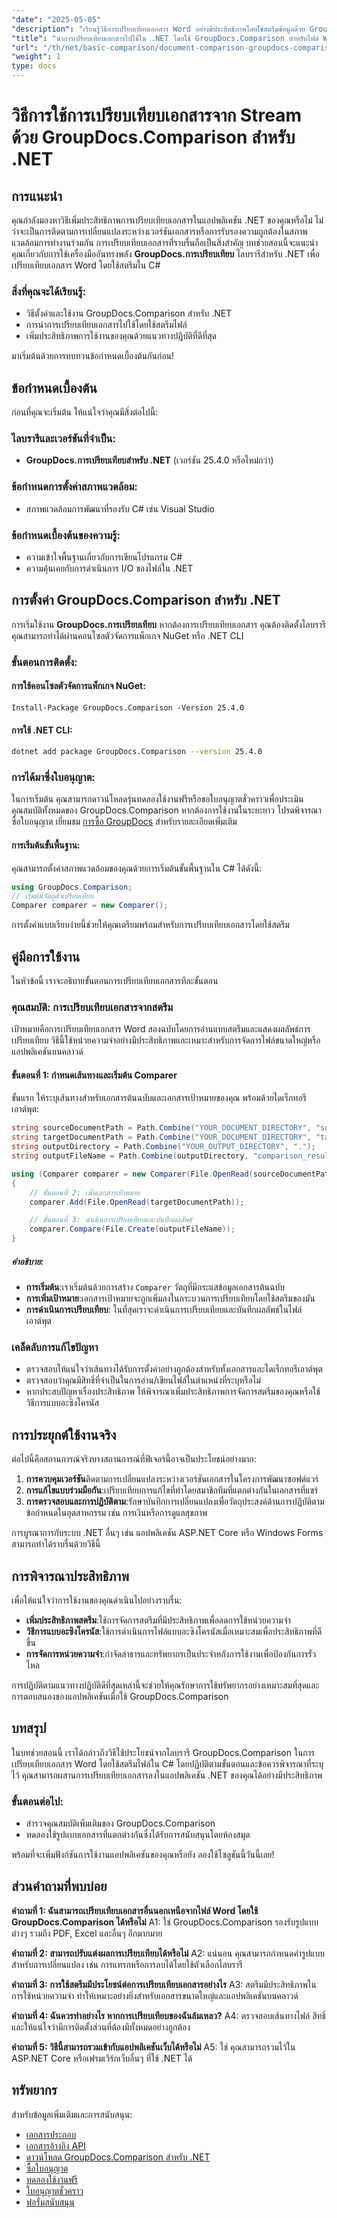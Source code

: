 ```yaml
---
"date": "2025-05-05"
"description": "เรียนรู้วิธีการเปรียบเทียบเอกสาร Word อย่างมีประสิทธิภาพโดยใช้สตรีมข้อมูลด้วย GroupDocs.Comparison สำหรับ .NET คู่มือนี้ครอบคลุมถึงการตั้งค่า การใช้งาน และแนวทางปฏิบัติที่ดีที่สุด"
"title": "นำการเปรียบเทียบเอกสารไปใช้ใน .NET โดยใช้ GroupDocs.Comparison สำหรับไฟล์ Word จาก Streams"
"url": "/th/net/basic-comparison/document-comparison-groupdocs-comparison-net-csharp/"
"weight": 1
type: docs
---
```

# วิธีการใช้การเปรียบเทียบเอกสารจาก Stream ด้วย GroupDocs.Comparison สำหรับ .NET

## การแนะนำ

คุณกำลังมองหาวิธีเพิ่มประสิทธิภาพการเปรียบเทียบเอกสารในแอปพลิเคชัน .NET ของคุณหรือไม่ ไม่ว่าจะเป็นการติดตามการเปลี่ยนแปลงระหว่างเวอร์ชันเอกสารหรือการรับรองความถูกต้องในสภาพแวดล้อมการทำงานร่วมกัน การเปรียบเทียบเอกสารที่ราบรื่นถือเป็นสิ่งสำคัญ บทช่วยสอนนี้จะแนะนำคุณเกี่ยวกับการใช้เครื่องมืออันทรงพลัง **GroupDocs.การเปรียบเทียบ** ไลบรารีสำหรับ .NET เพื่อเปรียบเทียบเอกสาร Word โดยใช้สตรีมใน C#

### สิ่งที่คุณจะได้เรียนรู้:
- วิธีตั้งค่าและใช้งาน GroupDocs.Comparison สำหรับ .NET
- การนำการเปรียบเทียบเอกสารไปใช้โดยใช้สตรีมไฟล์
- เพิ่มประสิทธิภาพการใช้งานของคุณด้วยแนวทางปฏิบัติที่ดีที่สุด

มาเริ่มต้นด้วยการทบทวนข้อกำหนดเบื้องต้นกันก่อน!

## ข้อกำหนดเบื้องต้น

ก่อนที่คุณจะเริ่มต้น ให้แน่ใจว่าคุณมีสิ่งต่อไปนี้:

### ไลบรารีและเวอร์ชันที่จำเป็น:
- **GroupDocs.การเปรียบเทียบสำหรับ .NET** (เวอร์ชัน 25.4.0 หรือใหม่กว่า)

### ข้อกำหนดการตั้งค่าสภาพแวดล้อม:
- สภาพแวดล้อมการพัฒนาที่รองรับ C# เช่น Visual Studio

### ข้อกำหนดเบื้องต้นของความรู้:
- ความเข้าใจพื้นฐานเกี่ยวกับการเขียนโปรแกรม C#
- ความคุ้นเคยกับการดำเนินการ I/O ของไฟล์ใน .NET

## การตั้งค่า GroupDocs.Comparison สำหรับ .NET

การเริ่มใช้งาน **GroupDocs.การเปรียบเทียบ** หากต้องการเปรียบเทียบเอกสาร คุณต้องติดตั้งไลบรารี คุณสามารถทำได้ผ่านคอนโซลตัวจัดการแพ็กเกจ NuGet หรือ .NET CLI

### ขั้นตอนการติดตั้ง:

#### การใช้คอนโซลตัวจัดการแพ็กเกจ NuGet:
```plaintext
Install-Package GroupDocs.Comparison -Version 25.4.0
```

#### การใช้ .NET CLI:
```bash
dotnet add package GroupDocs.Comparison --version 25.4.0
```

### การได้มาซึ่งใบอนุญาต:
ในการเริ่มต้น คุณสามารถดาวน์โหลดรุ่นทดลองใช้งานฟรีหรือขอใบอนุญาตชั่วคราวเพื่อประเมินคุณสมบัติทั้งหมดของ GroupDocs.Comparison หากต้องการใช้งานในระยะยาว โปรดพิจารณาซื้อใบอนุญาต เยี่ยมชม [การซื้อ GroupDocs](https://purchase.groupdocs.com/buy) สำหรับรายละเอียดเพิ่มเติม

#### การเริ่มต้นขั้นพื้นฐาน:

คุณสามารถตั้งค่าสภาพแวดล้อมของคุณด้วยการเริ่มต้นขั้นพื้นฐานใน C# ได้ดังนี้:

```csharp
using GroupDocs.Comparison;
// เริ่มต้นวัตถุตัวเปรียบเทียบ
Comparer comparer = new Comparer();
```

การตั้งค่าแบบเรียบง่ายนี้ช่วยให้คุณเตรียมพร้อมสำหรับการเปรียบเทียบเอกสารโดยใช้สตรีม

## คู่มือการใช้งาน

ในหัวข้อนี้ เราจะอธิบายขั้นตอนการเปรียบเทียบเอกสารทีละขั้นตอน

### คุณสมบัติ: การเปรียบเทียบเอกสารจากสตรีม

เป้าหมายคือการเปรียบเทียบเอกสาร Word สองฉบับโดยการอ่านแบบสตรีมและแสดงผลลัพธ์การเปรียบเทียบ วิธีนี้ใช้หน่วยความจำอย่างมีประสิทธิภาพและเหมาะสำหรับการจัดการไฟล์ขนาดใหญ่หรือแอปพลิเคชันบนคลาวด์

#### ขั้นตอนที่ 1: กำหนดเส้นทางและเริ่มต้น Comparer

ขั้นแรก ให้ระบุเส้นทางสำหรับเอกสารต้นฉบับและเอกสารเป้าหมายของคุณ พร้อมด้วยไดเร็กทอรีเอาต์พุต:

```csharp
string sourceDocumentPath = Path.Combine("YOUR_DOCUMENT_DIRECTORY", "source.docx");
string targetDocumentPath = Path.Combine("YOUR_DOCUMENT_DIRECTORY", "target.docx");
string outputDirectory = Path.Combine("YOUR_OUTPUT_DIRECTORY", ".");
string outputFileName = Path.Combine(outputDirectory, "comparison_result.docx");

using (Comparer comparer = new Comparer(File.OpenRead(sourceDocumentPath)))
{
    // ขั้นตอนที่ 2: เพิ่มเอกสารเป้าหมาย
    comparer.Add(File.OpenRead(targetDocumentPath));

    // ขั้นตอนที่ 3: ดำเนินการเปรียบเทียบและบันทึกผลลัพธ์
    comparer.Compare(File.Create(outputFileName));
}
```

##### คำอธิบาย:
- **การเริ่มต้น**:เราเริ่มต้นด้วยการสร้าง `Comparer` วัตถุที่มีกระแสข้อมูลเอกสารต้นฉบับ
- **การเพิ่มเป้าหมาย**:เอกสารเป้าหมายจะถูกเพิ่มลงในกระบวนการเปรียบเทียบโดยใช้สตรีมของมัน
- **การดำเนินการเปรียบเทียบ**: ในที่สุดเราจะดำเนินการเปรียบเทียบและบันทึกผลลัพธ์ในไฟล์เอาต์พุต

### เคล็ดลับการแก้ไขปัญหา
- ตรวจสอบให้แน่ใจว่าเส้นทางได้รับการตั้งค่าอย่างถูกต้องสำหรับทั้งเอกสารและไดเร็กทอรีเอาต์พุต
- ตรวจสอบว่าคุณมีสิทธิ์ที่จำเป็นในการอ่าน/เขียนไฟล์ในตำแหน่งที่ระบุหรือไม่
- หากประสบปัญหาเรื่องประสิทธิภาพ ให้พิจารณาเพิ่มประสิทธิภาพการจัดการสตรีมของคุณหรือใช้วิธีการแบบอะซิงโครนัส

## การประยุกต์ใช้งานจริง

ต่อไปนี้คือสถานการณ์จริงบางสถานการณ์ที่ฟีเจอร์นี้อาจเป็นประโยชน์อย่างมาก:

1. **การควบคุมเวอร์ชัน**ติดตามการเปลี่ยนแปลงระหว่างเวอร์ชันเอกสารในโครงการพัฒนาซอฟต์แวร์
2. **การแก้ไขแบบร่วมมือกัน**:เปรียบเทียบการแก้ไขที่ทำโดยสมาชิกทีมที่แตกต่างกันในเอกสารที่แชร์
3. **การตรวจสอบและการปฏิบัติตาม**:รักษาบันทึกการเปลี่ยนแปลงเพื่อวัตถุประสงค์ด้านการปฏิบัติตามข้อกำหนดในอุตสาหกรรม เช่น การเงินหรือการดูแลสุขภาพ

การบูรณาการกับระบบ .NET อื่นๆ เช่น แอปพลิเคชัน ASP.NET Core หรือ Windows Forms สามารถทำได้ราบรื่นด้วยวิธีนี้

## การพิจารณาประสิทธิภาพ

เพื่อให้แน่ใจว่าการใช้งานของคุณดำเนินไปอย่างราบรื่น:
- **เพิ่มประสิทธิภาพสตรีม**:ใช้การจัดการสตรีมที่มีประสิทธิภาพเพื่อลดการใช้หน่วยความจำ
- **วิธีการแบบอะซิงโครนัส**:ใช้การดำเนินการไฟล์แบบอะซิงโครนัสเมื่อเหมาะสมเพื่อประสิทธิภาพที่ดีขึ้น
- **การจัดการหน่วยความจำ**:กำจัดลำธารและทรัพยากรเป็นประจำหลังการใช้งานเพื่อป้องกันการรั่วไหล

การปฏิบัติตามแนวทางปฏิบัติดีที่สุดเหล่านี้จะช่วยให้คุณรักษาการใช้ทรัพยากรอย่างเหมาะสมที่สุดและการตอบสนองของแอปพลิเคชันเมื่อใช้ GroupDocs.Comparison

## บทสรุป

ในบทช่วยสอนนี้ เราได้กล่าวถึงวิธีใช้ประโยชน์จากไลบรารี GroupDocs.Comparison ในการเปรียบเทียบเอกสาร Word โดยใช้สตรีมไฟล์ใน C# โดยปฏิบัติตามขั้นตอนและข้อควรพิจารณาที่ระบุไว้ คุณสามารถผสานการเปรียบเทียบเอกสารลงในแอปพลิเคชัน .NET ของคุณได้อย่างมีประสิทธิภาพ 

### ขั้นตอนต่อไป:
- สำรวจคุณสมบัติเพิ่มเติมของ GroupDocs.Comparison
- ทดลองใช้รูปแบบเอกสารที่แตกต่างกันซึ่งได้รับการสนับสนุนโดยห้องสมุด

พร้อมที่จะเพิ่มฟังก์ชันการใช้งานแอปพลิเคชันของคุณหรือยัง ลองใช้โซลูชันนี้วันนี้เลย!

## ส่วนคำถามที่พบบ่อย

**คำถามที่ 1: ฉันสามารถเปรียบเทียบเอกสารอื่นนอกเหนือจากไฟล์ Word โดยใช้ GroupDocs.Comparison ได้หรือไม่**
A1: ใช่ GroupDocs.Comparison รองรับรูปแบบต่างๆ รวมถึง PDF, Excel และอื่นๆ อีกมากมาย

**คำถามที่ 2: สามารถปรับแต่งผลการเปรียบเทียบได้หรือไม่**
A2: แน่นอน คุณสามารถกำหนดค่ารูปแบบสำหรับการเปลี่ยนแปลง เช่น การแทรกหรือการลบได้โดยใช้ตัวเลือกไลบรารี

**คำถามที่ 3: การใช้สตรีมมีประโยชน์ต่อการเปรียบเทียบเอกสารอย่างไร**
A3: สตรีมมีประสิทธิภาพในการใช้หน่วยความจำ ทำให้เหมาะอย่างยิ่งสำหรับเอกสารขนาดใหญ่และแอปพลิเคชันบนคลาวด์

**คำถามที่ 4: ฉันควรทำอย่างไร หากการเปรียบเทียบของฉันล้มเหลว?**
A4: ตรวจสอบเส้นทางไฟล์ สิทธิ์ และให้แน่ใจว่ามีการติดตั้งส่วนที่ต้องมีทั้งหมดอย่างถูกต้อง

**คำถามที่ 5: วิธีนี้สามารถรวมเข้ากับแอปพลิเคชันเว็บได้หรือไม่**
A5: ใช่ คุณสามารถรวมไว้ใน ASP.NET Core หรือเฟรมเวิร์กเว็บอื่นๆ ที่ใช้ .NET ได้

## ทรัพยากร

สำหรับข้อมูลเพิ่มเติมและการสนับสนุน:
- [เอกสารประกอบ](https://docs.groupdocs.com/comparison/net/)
- [เอกสารอ้างอิง API](https://reference.groupdocs.com/comparison/net/)
- [ดาวน์โหลด GroupDocs.Comparison สำหรับ .NET](https://releases.groupdocs.com/comparison/net/)
- [ซื้อใบอนุญาต](https://purchase.groupdocs.com/buy)
- [ทดลองใช้งานฟรี](https://releases.groupdocs.com/comparison/net/)
- [ใบอนุญาตชั่วคราว](https://purchase.groupdocs.com/temporary-license/)
- [ฟอรั่มสนับสนุน](https://forum.groupdocs.com/c/comparison/)